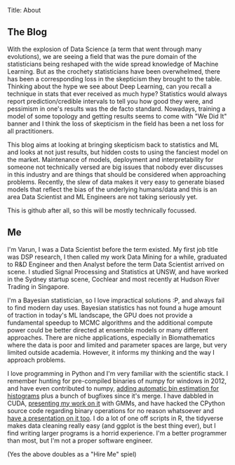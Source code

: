 Title: About 

## The Blog

With the explosion of Data Science (a term that went through many evolutions), we are seeing a field that was the pure domain of the statisticians being reshaped with the wide spread knowledge of Machine Learning. But as the crochety statisticians have been overwhelmed, there has been a corresponding loss in the skepticism they brought to the table. Thinking about the hype we see about Deep Learning, can you recall a technique in stats that ever received as much hype? Statistics would always report prediction/credible intervals to tell you how good they were, and pessimism in one's results was the de facto standard. Nowadays, training a model of some topology and getting results seems to come with "We Did It" banner and I think the loss of skepticism in the field has been a net loss for all practitioners.

This blog aims at looking at bringing skepticism back to statistics and ML and looks at not just results, but hidden costs to using the fanciest model on the market. Maintenance of models, deployment and interpretability for someone not technically versed are big issues that nobody ever discusses in this industry and are things that should be considered when approaching problems. Recently, the slew of data makes it very easy to generate biased models that reflect the bias of the underlying humans/data and this is an area Data Scientist and ML Engineers are not taking seriously yet.

This is github after all, so this will be mostly technically focussed. 


## Me

I'm Varun, I was a Data Scientist before the term existed. My first job title was DSP research, I then called my work Data Mining for a while, graduated to R&D Engineer and then Analyst before the term Data Scientist arrived on scene. I studied Signal Processing and Statistics at UNSW, and have worked in the Sydney startup scene, Cochlear and most recently at Hudson River Trading in Singapore.

I'm a Bayesian statistician, so I love impractical solutions :P, and always fail to find modern day uses. Bayesian statistics has not found a huge amount of traction in today's ML landscape, the GPU does not provide a fundamental speedup to MCMC algorithms and the additional compute power could be better directed at ensemble models or many different approaches. There are niche applications, especially in Biomathematics where the data is poor and limited and parameter spaces are large, but very limited outside academia. However, it informs my thinking and the way I approach problems.

I love programming in Python and I'm very familiar with the scientific stack. I remember hunting for pre-compiled binaries of numpy for windows in 2012, and have even contributed to numpy, [adding automatic bin estimation for histograms](https://github.com/numpy/numpy/pull/6029) plus a bunch of bugfixes since it's merge. I have dabbled in CUDA, [presenting my work on it](https://github.com/nayyarv/PyCudaIntro) with GMMs, and have hacked the CPython source code regarding binary operations for no reason whatsoever and [have a presentation on it too](https://github.com/nayyarv/CpythonLookingGlass). I do a lot of one off scripts in R, the tidyverse makes data cleaning really easy (and ggplot is the best thing ever), but I find writing larger programs is a horrid experience. I'm a better programmer than most, but I'm not a proper software engineer.

(Yes the above doubles as a "Hire Me" spiel)